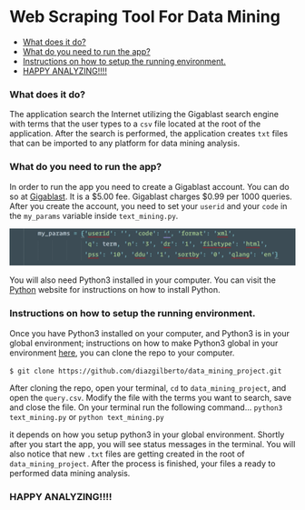 # Web Scraping Tool For Data Mining

<!-- MarkdownTOC -->

- [What does it do?](#what-does-it-do)
- [What do you need to run the app?](#what-do-you-need-to-run-the-app)
- [Instructions on how to setup the running environment.](#instructions-on-how-to-setup-the-running-environment)
- [HAPPY ANALYZING!!!!](#happy-analyzing)

<!-- /MarkdownTOC -->


### What does it do?

The application search the Internet utilizing the Gigablast search engine with terms that the user types to a `csv` file located at the root of the application. After the search is performed, the application creates `txt` files that can be imported to any platform for data mining analysis.

### What do you need to run the app?


In order to run the app you need to create a Gigablast account. You can do so at [Gigablast](http://gigablast.com/ "Gigablast's Home Page"). It is a $5.00 fee. Gigablast charges $0.99 per 1000 queries. After you create the account, you need to set your `userid` and your `code` in the `my_params` variable inside `text_mining.py`. 

![UserId and Gigablast code](images/userid_code.png)

You will also need Python3 installed in your computer. You can visit the [Python](https://www.python.org/ "Python Home Page") website for instructions on how to install Python.


### Instructions on how to setup the running environment.

Once you have Python3 installed on your computer, and Python3 is in your global environment; instructions on how to make Python3 global in your environment [here]('https://github.com/pyenv/pyenv#basic-github-checkout'), you can clone the repo to your computer.

`$ git clone https://github.com/diazgilberto/data_mining_project.git`


After cloning the repo, open your terminal, `cd` to `data_mining_project`, and open the `query.csv`. Modify the file with the terms you want to search, save and close the file. On your terminal run the following command... `python3 text_mining.py` or `python text_mining.py`



it depends on how you setup python3 in your global environment. Shortly after you start the app, you will see status messages in the terminal. You will also notice that new `.txt` files are getting created in the root of `data_mining_project`. After the process is finished, your files a ready to performed data mining analysis.

### HAPPY ANALYZING!!!!
